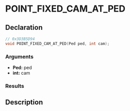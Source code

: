 # POINT_FIXED_CAM_AT_PED

## Declaration
```cpp
// 0x3D3B5D94
void POINT_FIXED_CAM_AT_PED(Ped ped, int cam);
```

### Arguments
- **Ped:** ped
- **int:** cam

### Results

## Description
